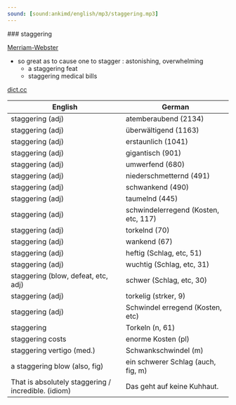```yaml
---
sound: [sound:ankimd/english/mp3/staggering.mp3]
---
```


\### staggering

[Merriam-Webster](https://www.merriam-webster.com/dictionary/staggering)

- so great as to cause one to stagger : astonishing, overwhelming
    - a staggering feat
    - staggering medical bills

[dict.cc](https://www.dict.cc/staggering)

| English        | German       |
| -------------- | ------------ |
| staggering (adj) | atemberaubend (2134) |
| staggering (adj) | überwältigend (1163) |
| staggering (adj) | erstaunlich (1041) |
| staggering (adj) | gigantisch (901) |
| staggering (adj) | umwerfend (680) |
| staggering (adj) | niederschmetternd (491) |
| staggering (adj) | schwankend (490) |
| staggering (adj) | taumelnd (445) |
| staggering (adj) | schwindelerregend (Kosten, etc, 117) |
| staggering (adj) | torkelnd (70) |
| staggering (adj) | wankend (67) |
| staggering (adj) | heftig (Schlag, etc, 51) |
| staggering (adj) | wuchtig (Schlag, etc, 31) |
| staggering (blow, defeat, etc, adj) | schwer (Schlag, etc, 30) |
| staggering (adj) | torkelig (strker, 9) |
| staggering (adj) | Schwindel erregend (Kosten, etc) |
| staggering | Torkeln (n, 61) |
| staggering costs | enorme Kosten (pl) |
| staggering vertigo (med.) | Schwankschwindel (m) |
| a staggering blow (also, fig) | ein schwerer Schlag (auch, fig, m) |
| That is absolutely staggering / incredible. (idiom) | Das geht auf keine Kuhhaut. |
